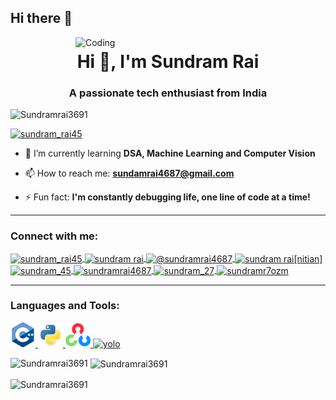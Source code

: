 ## Hi there 👋 

<img align="right" alt="Coding" width="400" src="https://media.tenor.com/2uyENRmiUt0AAAAC/coding.gif" />

<h1 align="center">Hi 👋, I'm Sundram Rai</h1>
<h3 align="center">A passionate tech enthusiast from India</h3>

<p align="left"> 
  <img src="https://komarev.com/ghpvc/?username=Sundramrai3691&label=Profile%20views&color=0e75b6&style=flat" alt="Sundramrai3691" /> 
</p>

<p align="left"> 
  <a href="https://twitter.com/sundram_rai45" target="blank">
    <img src="https://img.shields.io/twitter/follow/sundram_rai45?logo=twitter&style=for-the-badge" alt="sundram_rai45" />
  </a> 
</p>

- 🌱 I’m currently learning **DSA, Machine Learning and Computer Vision**
  
- 📫 How to reach me: **sundamrai4687@gmail.com**

- ⚡ Fun fact: **I'm constantly debugging life, one line of code at a time!**

---

<h3 align="left">Connect with me:</h3>
<p align="left">
  <a href="https://twitter.com/sundram_rai45" target="blank">
    <img align="center" src="https://raw.githubusercontent.com/rahuldkjain/github-profile-readme-generator/master/src/images/icons/Social/twitter.svg" alt="sundram_rai45" height="30" width="40" />
  </a>
  <a href="https://linkedin.com/in/sundram rai" target="blank">
    <img align="center" src="https://raw.githubusercontent.com/rahuldkjain/github-profile-readme-generator/master/src/images/icons/Social/linked-in-alt.svg" alt="sundram rai" height="30" width="40" />
  </a>
  <a href="https://medium.com/@sundramrai4687" target="blank">
    <img align="center" src="https://raw.githubusercontent.com/rahuldkjain/github-profile-readme-generator/master/src/images/icons/Social/medium.svg" alt="@sundramrai4687" height="30" width="40" />
  </a>
  <a href="https://www.youtube.com/c/sundram rai[nitian]" target="blank">
    <img align="center" src="https://raw.githubusercontent.com/rahuldkjain/github-profile-readme-generator/master/src/images/icons/Social/youtube.svg" alt="sundram rai[nitian]" height="30" width="40" />
  </a>
  <a href="https://www.codechef.com/users/sundram_45" target="blank">
    <img align="center" src="https://cdn.jsdelivr.net/npm/simple-icons@3.1.0/icons/codechef.svg" alt="sundram_45" height="30" width="40" />
  </a>
  <a href="https://www.hackerrank.com/sundramrai4687" target="blank">
    <img align="center" src="https://raw.githubusercontent.com/rahuldkjain/github-profile-readme-generator/master/src/images/icons/Social/hackerrank.svg" alt="sundramrai4687" height="30" width="40" />
  </a>
  <a href="https://www.leetcode.com/sundram_27" target="blank">
    <img align="center" src="https://raw.githubusercontent.com/rahuldkjain/github-profile-readme-generator/master/src/images/icons/Social/leet-code.svg" alt="sundram_27" height="30" width="40" />
  </a>
  <a href="https://auth.geeksforgeeks.org/user/sundramr7ozm" target="blank">
    <img align="center" src="https://raw.githubusercontent.com/rahuldkjain/github-profile-readme-generator/master/src/images/icons/Social/geeks-for-geeks.svg" alt="sundramr7ozm" height="30" width="40" />
  </a>
</p>

---

<h3 align="left">Languages and Tools:</h3>
<p align="left"> 
  <a href="https://www.w3schools.com/cpp/" target="_blank" rel="noreferrer"> 
    <img src="https://raw.githubusercontent.com/devicons/devicon/master/icons/cplusplus/cplusplus-original.svg" alt="cplusplus" width="40" height="40"/> 
  </a> 
  <a href="https://www.python.org/" target="_blank" rel="noreferrer"> 
    <img src="https://raw.githubusercontent.com/devicons/devicon/master/icons/python/python-original.svg" alt="python" width="40" height="40"/> 
  </a>
  <a href="https://opencv.org/" target="_blank" rel="noreferrer"> 
    <img src="https://raw.githubusercontent.com/devicons/devicon/master/icons/opencv/opencv-original.svg" alt="opencv" width="40" height="40"/> 
  </a>
  <a href="https://github.com/AlexeyAB/darknet" target="_blank" rel="noreferrer"> 
    <img src="https://raw.githubusercontent.com/devicons/devicon/master/icons/darknet/darknet-original.svg" alt="yolo" width="40" height="40"/> 
  </a>
</p>

<p><img align="left" src="https://github-readme-stats.vercel.app/api/top-langs?username=Sundramrai3691&show_icons=true&locale=en&layout=compact" alt="Sundramrai3691" /></p>

<p>&nbsp;<img align="center" src="https://github-readme-stats.vercel.app/api?username=Sundramrai3691&show_icons=true&locale=en" alt="Sundramrai3691" /></p>

<p><img align="center" src="https://github-readme-streak-stats.herokuapp.com/?user=Sundramrai3691&" alt="Sundramrai3691" /></p>
